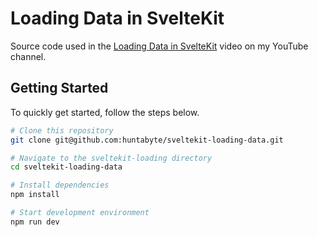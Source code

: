# Loading Data in SvelteKit

Source code used in the [Loading Data in SvelteKit](https://www.youtube.com/watch?v=EQy-AYhZIlE&t=602s) video on my YouTube channel.

## Getting Started

To quickly get started, follow the steps below.

```bash
# Clone this repository
git clone git@github.com:huntabyte/sveltekit-loading-data.git

# Navigate to the sveltekit-loading directory
cd sveltekit-loading-data

# Install dependencies
npm install

# Start development environment
npm run dev
```
